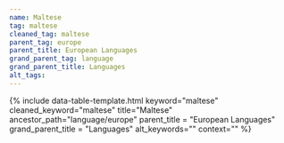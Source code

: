 ```yaml
---
name: Maltese
tag: maltese
cleaned_tag: maltese
parent_tag: europe
parent_title: European Languages
grand_parent_tag: language
grand_parent_title: Languages
alt_tags: 
---
```


{% include data-table-template.html 
  keyword="maltese" 
  cleaned_keyword="maltese" 
  title="Maltese"
  ancestor_path="language/europe" 
  parent_title = "European Languages"
  grand_parent_title = "Languages"
  alt_keywords=""
  context=""
%}

